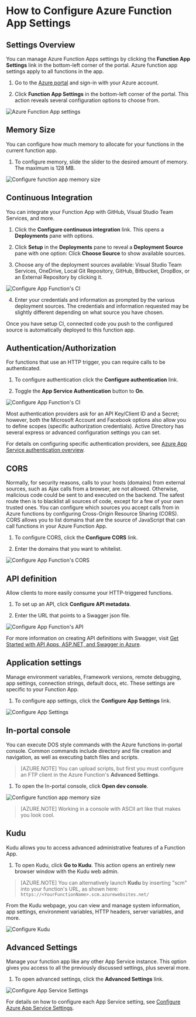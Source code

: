 <properties
	pageTitle="Configure Azure Functions App Settings | Microsoft Azure"
	description="Learn how to configure Azure function app settings."
	services=""
	documentationCenter=".net"
	authors="rachelappel"
	manager="erikre"
	editor=""/>

<tags
	ms.service="functions"
	ms.workload="na"
	ms.tgt_pltfrm="dotnet"
	ms.devlang="na"
	ms.topic="article"
	ms.date="10/28/2016"
	ms.author="rachelap"/>

# How to Configure Azure Function App Settings

## Settings Overview

You can manage Azure Function Apps settings by clicking the **Function App Settings** link in the bottom-left corner of the portal. Azure function app settings apply to all functions in the app.

1. Go to the [Azure portal](http://portal.azure.com) and sign-in with your Azure account.

2. Click **Function App Settings** in the bottom-left corner of the portal. This action reveals several configuration options to choose from. 

![Azure Function App settings](./media/functions-how-to-use-azure-function-app-settings/azure-function-app-main.png)

## Memory Size

You can configure how much memory to allocate for your functions in the current function app. 

1. To configure memory, slide the slider to the desired amount of memory. The maximum is 128 MB.

![Configure function app memory size](./media/functions-how-to-use-azure-function-app-settings/configure-function-app-memory-size.png)

## Continuous Integration

You can integrate your Function App with GitHub, Visual Studio Team Services, and more.

1. Click the  **Configure continuous integration** link. This  opens a **Deployments** pane with options.

2. Click **Setup** in the **Deployments** pane to reveal a **Deployment Source** pane with one option: Click **Choose Source** to show available sources. 

3. Choose any of the deployment sources available: Visual Studio Team Services, OneDrive, Local Git Repository, GitHub, Bitbucket, DropBox, or an External Repository by clicking it. 

![Configure App Function's CI](./media/functions-how-to-use-azure-function-app-settings/configure-function-ci.png)

4. Enter your credentials and information as prompted by the various deployment sources. The credentials and information requested may be slightly different depending on what source you have chosen. 

Once you have setup CI, connected code you push to the configured source is automatically deployed to this function app.

## Authentication/Authorization

For functions that use an HTTP trigger, you can require calls to be authenticated.

1. To configure authentication click the **Configure authentication** link.

2. Toggle the **App Service Authentication** button to **On**.

![Configure App Function's CI](./media/functions-how-to-use-azure-function-app-settings/configure-function-app-authentication.png)

Most authentication providers ask for an API Key/Client ID and a Secret; however, both the Microsoft Account and Facebook options also allow you to define scopes (specific authorization credentials). Active Directory has several express or advanced configuration settings you can set.

For details on configuring specific authentication providers, see 
[Azure App Service authentication overview](../app-service/app-service-authentication-overview.md).

## CORS

Normally, for security reasons, calls to your hosts (domains) from external sources, such as Ajax calls from a browser, are not allowed. Otherwise, malicious code could be sent to and executed on the backend. The safest route then is to blacklist all sources of code, except for a few of your own trusted ones. You can configure which sources you accept calls from in Azure functions by configuring Cross-Origin Resource Sharing (CORS). CORS allows you to list domains that are the source of JavaScript that can call functions in your Azure Function App. 

1. To configure CORS, click the **Configure CORS** link. 

2. Enter the domains that you want to whitelist.

![Configure App Function's CORS](./media/functions-how-to-use-azure-function-app-settings/configure-function-app-cors.png)

## API definition

Allow clients to more easily consume your HTTP-triggered functions.

1. To set up an API, click **Configure API metadata**. 

2. Enter the URL that points to a Swagger json file.

![Configure App Function's API](./media/functions-how-to-use-azure-function-app-settings/configure-function-app-apidef.png)

For more information on creating API definitions with Swagger, visit [Get Started with API Apps, ASP.NET, and Swagger in Azure](../app-service-api/app-service-api-dotnet-get-started.md).

## Application settings

Manage environment variables, Framework versions, remote debugging, app settings, connection strings, default docs, etc. These settings are specific to your Function App. 

1. To configure app settings, click the **Configure App Settings** link. 

![Configure App Settings](./media/functions-how-to-use-azure-function-app-settings/configure-function-app-settings.png)

## In-portal console

You can execute DOS style commands with the Azure functions in-portal console. Common commands include directory and file creation and navigation, as well as executing batch files and scripts. 

 >[AZURE.NOTE] You can upload scripts, but first you must configure an FTP client in the Azure Function's **Advanced Settings**.

1. To open the In-portal console, click **Open dev console**.

![Configure function app memory size](./media/functions-how-to-use-azure-function-app-settings/configure-function-console.png)

>[AZURE.NOTE] Working in a console with ASCII art like that makes you look cool.

## Kudu

Kudu allows you to access advanced administrative features of a Function App.

1. To open Kudu, click **Go to Kudu**. This action opens an entirely new browser window with the Kudu web admin.

 >[AZURE.NOTE] You can alternatively launch **Kudu** by inserting "scm" into your function's URL, as shown here: ```https://<YourFunctionName>.scm.azurewebsites.net/```

From the Kudu webpage, you can view and manage system information, app settings, environment variables, HTTP headers, server variables, and more.

![Configure Kudu](./media/functions-how-to-use-azure-function-app-settings/configure-function-app-kudu.png)

## Advanced Settings

Manage your function app like any other App Service instance. This option gives you access to all the previously discussed settings, plus several more.  

1. To open advanced settings, click the **Advanced Settings** link. 

![Configure App Service Settings](./media/functions-how-to-use-azure-function-app-settings/configure-function-app-appservice-settings.png)

For details on how to configure each App Service setting, see 
[Configure Azure App Service Settings](../app-service-web/web-sites-configure.md).

